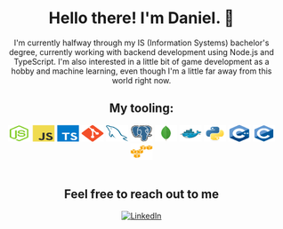 <div align="center"> 
  <h1>Hello there! I'm Daniel. 👋</h1>
	<p> I'm currently halfway through my IS (Information Systems) bachelor's degree, currently working with backend development using Node.js and TypeScript. I'm also interested in a little bit of game development as a hobby and machine learning, even though I'm a little far away from this world right now.</p>
	<div align="center" style="display: inline_block">
	  <h2>My tooling:</h2>
		<img alt="Node.js" height="30" width="40" src="https://raw.githubusercontent.com/devicons/devicon/master/icons/nodejs/nodejs-original.svg">
		<img alt="JavaScript" height="30" width="40" src="https://raw.githubusercontent.com/devicons/devicon/master/icons/javascript/javascript-original.svg">
		<img alt="TypeScript" height="30" width="40" src="https://raw.githubusercontent.com/devicons/devicon/master/icons/typescript/typescript-original.svg">
		<img alt="Git" height="30" width="40" src="https://raw.githubusercontent.com/devicons/devicon/master/icons/git/git-original.svg">
		<img alt="MySQL" height="30" width="40" src="https://raw.githubusercontent.com/devicons/devicon/master/icons/mysql/mysql-original.svg">
		<img alt="PostreSQL" height="30" width="40" src="https://raw.githubusercontent.com/devicons/devicon/master/icons/postgresql/postgresql-original.svg">
		<img alt="Mongo" height="30" width="40" src="https://raw.githubusercontent.com/devicons/devicon/master/icons/mongodb/mongodb-original.svg">
 		<img alt="Docker" height="30" width="40" src="https://raw.githubusercontent.com/devicons/devicon/1119b9f84c0290e0f0b38982099a2bd027a48bf1/icons/docker/docker-original.svg">
		<img alt="Python" height="30" width="40" src="https://raw.githubusercontent.com/devicons/devicon/master/icons/python/python-original.svg">
		<img alt="C++" height="30" width="40" src="https://raw.githubusercontent.com/devicons/devicon/master/icons/cplusplus/cplusplus-original.svg">
		<img alt="C" height="30" width="40" src="https://raw.githubusercontent.com/devicons/devicon/master/icons/c/c-original.svg">
		<img alt="AWS" height="30" width="40" src="https://raw.githubusercontent.com/devicons/devicon/1119b9f84c0290e0f0b38982099a2bd027a48bf1/icons/amazonwebservices/amazonwebservices-original.svg">
		<!-- <img alt="GCP" height="30" width="40" src="https://raw.githubusercontent.com/devicons/devicon/1119b9f84c0290e0f0b38982099a2bd027a48bf1/icons/googlecloud/googlecloud-original.svg"> -->
	</div>
	  <br>
	<h2>Feel free to reach out to me</h2>
	  <div>
		  <a href="https://www.linkedin.com/in/daniel-hts/">
		    <img alt="LinkedIn" src="https://img.shields.io/badge/-LinkedIn-0077B5?style=for-the-badge&logo=Linkedin&logoColor=white">
		  </a>
<!-- 		  <a href = "mailto:danihtoledo22@gmail.com">
			<img src="https://img.shields.io/badge/-Gmail-C71610?style=for-the-badge&logo=gmail&logoColor=white">
		  </a> -->
		</h1>
	</div>
</div>
